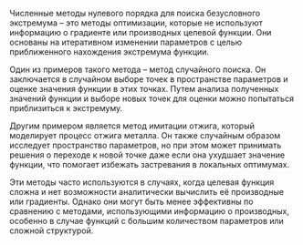 Численные методы нулевого порядка для поиска безусловного экстремума – это методы оптимизации, которые не используют информацию о градиенте или производных целевой функции. Они основаны на итеративном изменении параметров с целью приближенного нахождения экстремума функции.

Один из примеров такого метода – метод случайного поиска. Он заключается в случайном выборе точек в пространстве параметров и оценке значения функции в этих точках. Путем анализа полученных значений функции и выборе новых точек для оценки можно попытаться приблизиться к экстремуму.

Другим примером является метод имитации отжига, который моделирует процесс отжига металла. Он также случайным образом исследует пространство параметров, но при этом может принимать решения о переходе к новой точке даже если она ухудшает значение функции, что помогает избежать застревания в локальных оптимумах.

Эти методы часто используются в случаях, когда целевая функция сложна и нет возможности аналитически вычислить её производные или градиенты. Однако они могут быть менее эффективны по сравнению с методами, использующими информацию о производных, особенно в случае функций с большим количеством параметров или сложной структурой.